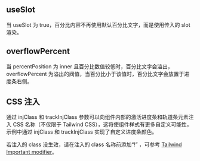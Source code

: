 ## useSlot

当 useSlot 为 true，百分比内容不再使用默认百分比文字，而是使用传入的 slot 渲染。

## overflowPercent

当 percentPosition 为 inner 且百分比数值较低时，百分比文字会溢出，overflowPercent 为溢出的阀值，当百分比小于该值时，百分比文字会放置于进度条右侧。

## CSS 注入

通过 injClass 和 trackInjClass 参数可以向组件内部的激活进度条和轨道条元素注入 CSS 名称（不仅限于 Tailwind CSS），这将使组件样式有更多自定义可能性，示例中通过 injClass 和 trackInjClass 实现了自定义进度条颜色。

若注入的 class 没生效，请在注入的 class 名称前添加“!” ，可参考 [Tailwind Important modifier](https://tailwindcss.com/docs/configuration#important-modifier)。